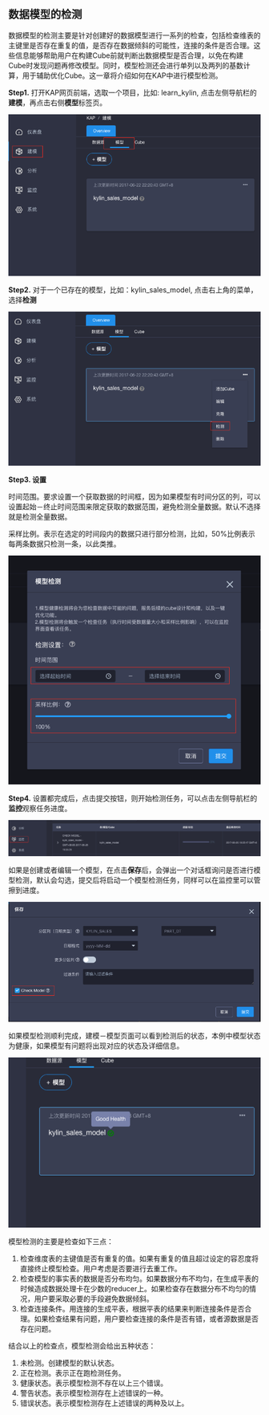 ## 数据模型的检测


数据模型的检测主要是针对创建好的数据模型进行一系列的检查，包括检查维表的主键里是否存在重复的值，是否存在数据倾斜的可能性，连接的条件是否合理。这些信息能够帮助用户在构建Cube前就判断出数据模型是否合理，以免在构建Cube时发现问题再修改模型。同时，模型检测还会进行单列以及两列的基数计算，用于辅助优化Cube。这一章将介绍如何在KAP中进行模型检测。

**Step1.** 打开KAP网页前端，选取一个项目，比如: learn_kylin,  点击左侧导航栏的**建模**，再点击右侧**模型**标签页。

![](images/24_model_diagnose_1.png)

**Step2.** 对于一个已存在的模型，比如：kylin_sales_model, 点击右上角的菜单，选择**检测**

![](images/24_model_diagnose_2.png)

**Step3. 设置**

时间范围。要求设置一个获取数据的时间框，因为如果模型有时间分区的列，可以设置起始－终止时间范围来限定获取的数据范围，避免检测全量数据。默认不选择就是检测全量数据。

采样比例。表示在选定的时间段内的数据只进行部分检测，比如，50%比例表示每两条数据只检测一条，以此类推。

![](images/24_model_diagnose_3.png)

**Step4.** 设置都完成后，点击提交按钮，则开始检测任务，可以点击左侧导航栏的**监控**观察任务进度。

![](images/24_model_diagnose_4.png)

如果是创建或者编辑一个模型，在点击**保存**后，会弹出一个对话框询问是否进行模型检测，默认会勾选，提交后将启动一个模型检测任务，同样可以在监控里可以管擦到进度。

![](images/24_model_diagnose_5.png)

如果模型检测顺利完成，建模－模型页面可以看到检测后的状态，本例中模型状态为健康，如果模型有问题将出现对应的状态及详细信息。

![](images/24_model_diagnose_6.png)

模型检测的主要是检查如下三点：

1. 检查维度表的主键值是否有重复的值。如果有重复的值且超过设定的容忍度将直接终止模型检查。用户考虑是否要进行去重工作。
2. 检查模型的事实表的数据是否分布均匀。如果数据分布不均匀，在生成平表的时候造成数据处理卡在少数的reducer上。如果检查存在数据分布不均匀的情况，用户要采取必要的手段避免数据倾斜。
3. 检查连接条件。用连接的生成平表，根据平表的结果来判断连接条件是否合理。如果检查结果有问题，用户要检查连接的条件是否有错，或者源数据是否存在问题。

结合以上的检查点，模型检测会给出五种状态：

1. 未检测。创建模型的默认状态。
2. 正在检测。表示正在跑检测任务。
3. 健康状态。表示模型检测不存在以上三个错误。
4. 警告状态。表示模型检测存在上述错误的一种。
5. 错误状态。表示模型检测存在上述错误的两种及以上。
